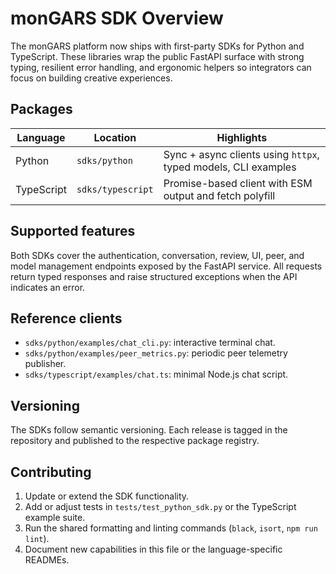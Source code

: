 # monGARS SDK Overview

The monGARS platform now ships with first-party SDKs for Python and TypeScript.
These libraries wrap the public FastAPI surface with strong typing, resilient
error handling, and ergonomic helpers so integrators can focus on building
creative experiences.

## Packages

| Language   | Location               | Highlights                                           |
| ---------- | ---------------------- | ---------------------------------------------------- |
| Python     | `sdks/python`          | Sync + async clients using `httpx`, typed models, CLI examples |
| TypeScript | `sdks/typescript`      | Promise-based client with ESM output and fetch polyfill |

## Supported features

Both SDKs cover the authentication, conversation, review, UI, peer, and model
management endpoints exposed by the FastAPI service. All requests return typed
responses and raise structured exceptions when the API indicates an error.

## Reference clients

- `sdks/python/examples/chat_cli.py`: interactive terminal chat.
- `sdks/python/examples/peer_metrics.py`: periodic peer telemetry publisher.
- `sdks/typescript/examples/chat.ts`: minimal Node.js chat script.

## Versioning

The SDKs follow semantic versioning. Each release is tagged in the repository
and published to the respective package registry.

## Contributing

1. Update or extend the SDK functionality.
2. Add or adjust tests in `tests/test_python_sdk.py` or the TypeScript example
   suite.
3. Run the shared formatting and linting commands (`black`, `isort`, `npm run lint`).
4. Document new capabilities in this file or the language-specific READMEs.
